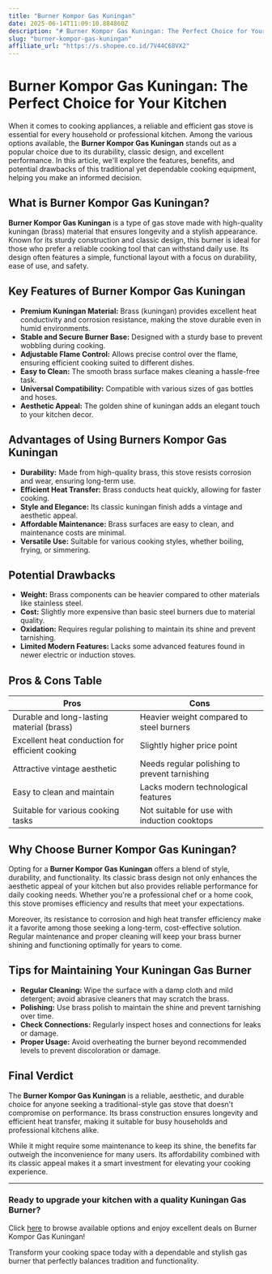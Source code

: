 ```yaml
---
title: "Burner Kompor Gas Kuningan"
date: 2025-06-14T11:09:10.884860Z
description: "# Burner Kompor Gas Kuningan: The Perfect Choice for Your Kitchen..."
slug: "burner-kompor-gas-kuningan"
affiliate_url: "https://s.shopee.co.id/7V44C68VX2"
---
```

# Burner Kompor Gas Kuningan: The Perfect Choice for Your Kitchen

When it comes to cooking appliances, a reliable and efficient gas stove is essential for every household or professional kitchen. Among the various options available, the **Burner Kompor Gas Kuningan** stands out as a popular choice due to its durability, classic design, and excellent performance. In this article, we'll explore the features, benefits, and potential drawbacks of this traditional yet dependable cooking equipment, helping you make an informed decision.

## What is Burner Kompor Gas Kuningan?

**Burner Kompor Gas Kuningan** is a type of gas stove made with high-quality kuningan (brass) material that ensures longevity and a stylish appearance. Known for its sturdy construction and classic design, this burner is ideal for those who prefer a reliable cooking tool that can withstand daily use. Its design often features a simple, functional layout with a focus on durability, ease of use, and safety.

## Key Features of Burner Kompor Gas Kuningan

- **Premium Kuningan Material:** Brass (kuningan) provides excellent heat conductivity and corrosion resistance, making the stove durable even in humid environments.
- **Stable and Secure Burner Base:** Designed with a sturdy base to prevent wobbling during cooking.
- **Adjustable Flame Control:** Allows precise control over the flame, ensuring efficient cooking suited to different dishes.
- **Easy to Clean:** The smooth brass surface makes cleaning a hassle-free task.
- **Universal Compatibility:** Compatible with various sizes of gas bottles and hoses.
- **Aesthetic Appeal:** The golden shine of kuningan adds an elegant touch to your kitchen decor.

## Advantages of Using Burners Kompor Gas Kuningan

- **Durability:** Made from high-quality brass, this stove resists corrosion and wear, ensuring long-term use.
- **Efficient Heat Transfer:** Brass conducts heat quickly, allowing for faster cooking.
- **Style and Elegance:** Its classic kuningan finish adds a vintage and aesthetic appeal.
- **Affordable Maintenance:** Brass surfaces are easy to clean, and maintenance costs are minimal.
- **Versatile Use:** Suitable for various cooking styles, whether boiling, frying, or simmering.

## Potential Drawbacks

- **Weight:** Brass components can be heavier compared to other materials like stainless steel.
- **Cost:** Slightly more expensive than basic steel burners due to material quality.
- **Oxidation:** Requires regular polishing to maintain its shine and prevent tarnishing.
- **Limited Modern Features:** Lacks some advanced features found in newer electric or induction stoves.

## Pros & Cons Table

| Pros                                                 | Cons                                                             |
|--------------------------------------------------------|------------------------------------------------------------------|
| Durable and long-lasting material (brass)            | Heavier weight compared to steel burners                         |
| Excellent heat conduction for efficient cooking      | Slightly higher price point                                      |
| Attractive vintage aesthetic                         | Needs regular polishing to prevent tarnishing                   |
| Easy to clean and maintain                           | Lacks modern technological features                              |
| Suitable for various cooking tasks                     | Not suitable for use with induction cooktops                    |

## Why Choose Burner Kompor Gas Kuningan?

Opting for a **Burner Kompor Gas Kuningan** offers a blend of style, durability, and functionality. Its classic brass design not only enhances the aesthetic appeal of your kitchen but also provides reliable performance for daily cooking needs. Whether you're a professional chef or a home cook, this stove promises efficiency and results that meet your expectations.

Moreover, its resistance to corrosion and high heat transfer efficiency make it a favorite among those seeking a long-term, cost-effective solution. Regular maintenance and proper cleaning will keep your brass burner shining and functioning optimally for years to come.

## Tips for Maintaining Your Kuningan Gas Burner

- **Regular Cleaning:** Wipe the surface with a damp cloth and mild detergent; avoid abrasive cleaners that may scratch the brass.
- **Polishing:** Use brass polish to maintain the shine and prevent tarnishing over time.
- **Check Connections:** Regularly inspect hoses and connections for leaks or damage.
- **Proper Usage:** Avoid overheating the burner beyond recommended levels to prevent discoloration or damage.

## Final Verdict

The **Burner Kompor Gas Kuningan** is a reliable, aesthetic, and durable choice for anyone seeking a traditional-style gas stove that doesn't compromise on performance. Its brass construction ensures longevity and efficient heat transfer, making it suitable for busy households and professional kitchens alike.

While it might require some maintenance to keep its shine, the benefits far outweigh the inconvenience for many users. Its affordability combined with its classic appeal makes it a smart investment for elevating your cooking experience.

---

### Ready to upgrade your kitchen with a quality Kuningan Gas Burner? 

Click [here](https://s.shopee.co.id/7V44C68VX2) to browse available options and enjoy excellent deals on Burner Kompor Gas Kuningan!  

Transform your cooking space today with a dependable and stylish gas burner that perfectly balances tradition and functionality.